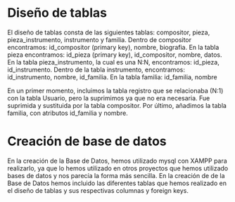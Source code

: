 # Diseño de tablas
El diseño de tablas consta de las siguientes tablas: compositor, pieza, pieza_instrumento, instrumento y familia.
Dentro de compositor encontramos: id_compositor (primary key), nombre, biografia.
En la tabla pieza encontramos: id_pieza (primary key), id_compositor, nombre, datos.
En la tabla pieza_instrumento, la cual es una N:N, encontramos: id_pieza, id_instrumento.
Dentro de la tabla instrumento, encontramos: id_instrumento, nombre, id_familia.
En la tabla familia: id_familia, nombre

En un primer momento, incluimos la tabla registro que se relacionaba (N:1) con la tabla Usuario, pero la suprimimos ya que no era necesaria. Fue suprimida y sustituida por la tabla compositor. Por último, añadimos la tabla familia, con atributos id_familia y nombre.

# Creación de base de datos
En la creación de la Base de Datos, hemos utilizado mysql con XAMPP para realizarlo, ya que lo hemos utilizado en otros proyectos que hemos utilizado bases de datos y nos parecía la forma más sencilla.
En la creación de de la Base de Datos hemos incluido las diferentes tablas que hemos realizado en el diseño de tablas y sus respectivas columnas y foreign keys.

